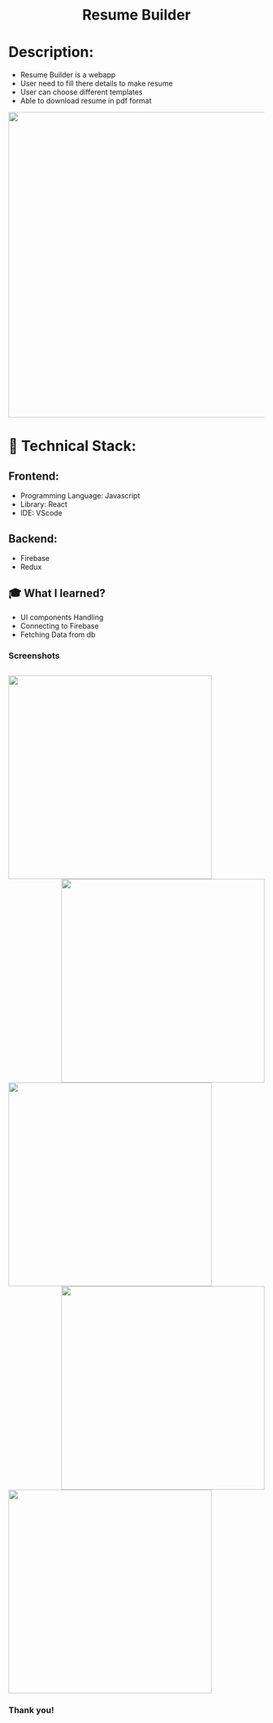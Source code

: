 <h1 align="center">
  Resume Builder
</h1>

# Description:
- Resume Builder is a webapp
- User need to fill there details to make resume
- User can choose different templates
- Able to download resume in pdf format

<img src="https://user-images.githubusercontent.com/57831888/102904673-113f2200-4498-11eb-984e-35502275ccfc.png" width="600px">

# 🚀 Technical Stack:

## Frontend:
- Programming Language: Javascript
- Library: React 
- IDE: VScode

## Backend:
- Firebase
- Redux

## 🎓 What I learned?
- UI components Handling
- Connecting to Firebase
- Fetching Data from db


### Screenshots
<img src="https://user-images.githubusercontent.com/57831888/102904661-0d130480-4498-11eb-87aa-acef39b28591.png" width="400px"   > <img src="https://user-images.githubusercontent.com/57831888/102904671-10a68b80-4498-11eb-9266-7c17e8939652.png" width="400px"  align="right" >
---
<img src="https://user-images.githubusercontent.com/57831888/102904669-100df500-4498-11eb-8d10-a3b2a4ad8c61.png" width="400px"  > <img src="https://user-images.githubusercontent.com/57831888/102904666-0edcc800-4498-11eb-9527-ce347037cc7e.png" width="400px"  align="right" >
---
<img src="https://user-images.githubusercontent.com/57831888/102904677-11d7b880-4498-11eb-9576-a1a31a6b872d.png" width="400px"  >


### Thank you!
